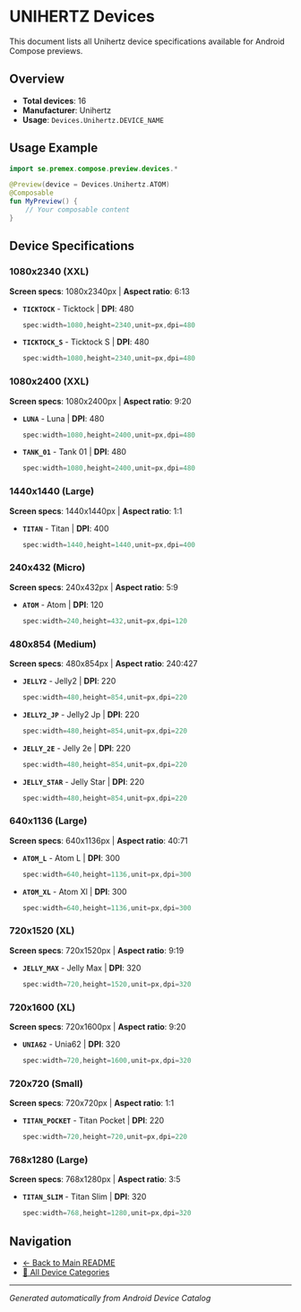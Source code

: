 # UNIHERTZ Devices

This document lists all Unihertz device specifications available for Android Compose previews.

## Overview

- **Total devices**: 16
- **Manufacturer**: Unihertz
- **Usage**: `Devices.Unihertz.DEVICE_NAME`

## Usage Example

```kotlin
import se.premex.compose.preview.devices.*

@Preview(device = Devices.Unihertz.ATOM)
@Composable
fun MyPreview() {
    // Your composable content
}
```

## Device Specifications

### 1080x2340 (XXL)

**Screen specs**: 1080x2340px | **Aspect ratio**: 6:13

- **`TICKTOCK`** - Ticktock | **DPI**: 480
  ```kotlin
  spec:width=1080,height=2340,unit=px,dpi=480
  ```

- **`TICKTOCK_S`** - Ticktock S | **DPI**: 480
  ```kotlin
  spec:width=1080,height=2340,unit=px,dpi=480
  ```

### 1080x2400 (XXL)

**Screen specs**: 1080x2400px | **Aspect ratio**: 9:20

- **`LUNA`** - Luna | **DPI**: 480
  ```kotlin
  spec:width=1080,height=2400,unit=px,dpi=480
  ```

- **`TANK_01`** - Tank 01 | **DPI**: 480
  ```kotlin
  spec:width=1080,height=2400,unit=px,dpi=480
  ```

### 1440x1440 (Large)

**Screen specs**: 1440x1440px | **Aspect ratio**: 1:1

- **`TITAN`** - Titan | **DPI**: 400
  ```kotlin
  spec:width=1440,height=1440,unit=px,dpi=400
  ```

### 240x432 (Micro)

**Screen specs**: 240x432px | **Aspect ratio**: 5:9

- **`ATOM`** - Atom | **DPI**: 120
  ```kotlin
  spec:width=240,height=432,unit=px,dpi=120
  ```

### 480x854 (Medium)

**Screen specs**: 480x854px | **Aspect ratio**: 240:427

- **`JELLY2`** - Jelly2 | **DPI**: 220
  ```kotlin
  spec:width=480,height=854,unit=px,dpi=220
  ```

- **`JELLY2_JP`** - Jelly2 Jp | **DPI**: 220
  ```kotlin
  spec:width=480,height=854,unit=px,dpi=220
  ```

- **`JELLY_2E`** - Jelly 2e | **DPI**: 220
  ```kotlin
  spec:width=480,height=854,unit=px,dpi=220
  ```

- **`JELLY_STAR`** - Jelly Star | **DPI**: 220
  ```kotlin
  spec:width=480,height=854,unit=px,dpi=220
  ```

### 640x1136 (Large)

**Screen specs**: 640x1136px | **Aspect ratio**: 40:71

- **`ATOM_L`** - Atom L | **DPI**: 300
  ```kotlin
  spec:width=640,height=1136,unit=px,dpi=300
  ```

- **`ATOM_XL`** - Atom Xl | **DPI**: 300
  ```kotlin
  spec:width=640,height=1136,unit=px,dpi=300
  ```

### 720x1520 (XL)

**Screen specs**: 720x1520px | **Aspect ratio**: 9:19

- **`JELLY_MAX`** - Jelly Max | **DPI**: 320
  ```kotlin
  spec:width=720,height=1520,unit=px,dpi=320
  ```

### 720x1600 (XL)

**Screen specs**: 720x1600px | **Aspect ratio**: 9:20

- **`UNIA62`** - Unia62 | **DPI**: 320
  ```kotlin
  spec:width=720,height=1600,unit=px,dpi=320
  ```

### 720x720 (Small)

**Screen specs**: 720x720px | **Aspect ratio**: 1:1

- **`TITAN_POCKET`** - Titan Pocket | **DPI**: 220
  ```kotlin
  spec:width=720,height=720,unit=px,dpi=220
  ```

### 768x1280 (Large)

**Screen specs**: 768x1280px | **Aspect ratio**: 3:5

- **`TITAN_SLIM`** - Titan Slim | **DPI**: 320
  ```kotlin
  spec:width=768,height=1280,unit=px,dpi=320
  ```

## Navigation

- [← Back to Main README](../../README.md)
- [📱 All Device Categories](../README.md)

---
*Generated automatically from Android Device Catalog*
